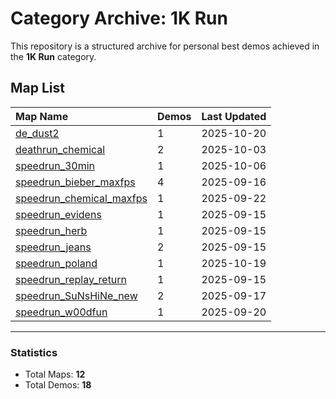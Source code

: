 # Category Archive: 1K Run

This repository is a structured archive for personal best demos achieved in the **1K Run** category.

## Map List

| Map Name | Demos | Last Updated |
| :--- | :---- | :--- |
| [de_dust2](./de_dust2) | 1 | 2025-10-20 |
| [deathrun_chemical](./deathrun_chemical) | 2 | 2025-10-03 |
| [speedrun_30min](./speedrun_30min) | 1 | 2025-10-06 |
| [speedrun_bieber_maxfps](./speedrun_bieber_maxfps) | 4 | 2025-09-16 |
| [speedrun_chemical_maxfps](./speedrun_chemical_maxfps) | 1 | 2025-09-22 |
| [speedrun_evidens](./speedrun_evidens) | 1 | 2025-09-15 |
| [speedrun_herb](./speedrun_herb) | 1 | 2025-09-15 |
| [speedrun_jeans](./speedrun_jeans) | 2 | 2025-09-15 |
| [speedrun_poland](./speedrun_poland) | 1 | 2025-10-19 |
| [speedrun_replay_return](./speedrun_replay_return) | 1 | 2025-09-15 |
| [speedrun_SuNsHiNe_new](./speedrun_SuNsHiNe_new) | 2 | 2025-09-17 |
| [speedrun_w00dfun](./speedrun_w00dfun) | 1 | 2025-09-20 |

---

### Statistics
- Total Maps: **12**
- Total Demos: **18**